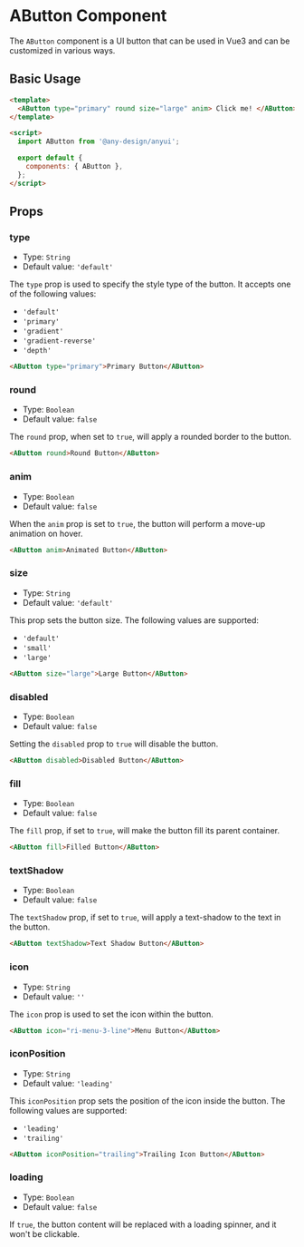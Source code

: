 # AButton Component

The `AButton` component is a UI button that can be used in Vue3 and can be customized in various ways.

## Basic Usage

```html
<template>
  <AButton type="primary" round size="large" anim> Click me! </AButton>
</template>

<script>
  import AButton from '@any-design/anyui';

  export default {
    components: { AButton },
  };
</script>
```

## Props

### type

- Type: `String`
- Default value: `'default'`

The `type` prop is used to specify the style type of the button. It accepts one of the following values:

- `'default'`
- `'primary'`
- `'gradient'`
- `'gradient-reverse'`
- `'depth'`

```html
<AButton type="primary">Primary Button</AButton>
```

### round

- Type: `Boolean`
- Default value: `false`

The `round` prop, when set to `true`, will apply a rounded border to the button.

```html
<AButton round>Round Button</AButton>
```

### anim

- Type: `Boolean`
- Default value: `false`

When the `anim` prop is set to `true`, the button will perform a move-up animation on hover.

```html
<AButton anim>Animated Button</AButton>
```

### size

- Type: `String`
- Default value: `'default'`

This prop sets the button size. The following values are supported:

- `'default'`
- `'small'`
- `'large'`

```html
<AButton size="large">Large Button</AButton>
```

### disabled

- Type: `Boolean`
- Default value: `false`

Setting the `disabled` prop to `true` will disable the button.

```html
<AButton disabled>Disabled Button</AButton>
```

### fill

- Type: `Boolean`
- Default value: `false`

The `fill` prop, if set to `true`, will make the button fill its parent container.

```html
<AButton fill>Filled Button</AButton>
```

### textShadow

- Type: `Boolean`
- Default value: `false`

The `textShadow` prop, if set to `true`, will apply a text-shadow to the text in the button.

```html
<AButton textShadow>Text Shadow Button</AButton>
```

### icon

- Type: `String`
- Default value: `''`

The `icon` prop is used to set the icon within the button.

```html
<AButton icon="ri-menu-3-line">Menu Button</AButton>
```

### iconPosition

- Type: `String`
- Default value: `'leading'`

This `iconPosition` prop sets the position of the icon inside the button. The following values are supported:

- `'leading'`
- `'trailing'`

```html
<AButton iconPosition="trailing">Trailing Icon Button</AButton>
```

### loading

- Type: `Boolean`
- Default value: `false`

If `true`, the button content will be replaced with a loading spinner, and it won't be clickable.
